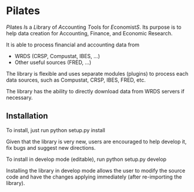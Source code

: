 # Pilates

*P*ilates *I*s a *L*ibrary of *A*ccounting *T*ools for *E*conomist*S*.
Its purpose is to help data creation for Accounting, Finance, and Economic Research.

It is able to process financial and accounting data from
  - WRDS (CRSP, Compustat, IBES, ...)
  - Other useful sources (FRED, ...)

The library is flexible and uses separate modules (plugins) to process each data
sources, such as Compustat, CRSP, IBES, FRED, etc.

The library has the ability to directly download data from WRDS servers if necessary.

## Installation

To install, just run
python setup.py install

Given that the library is very new, users are encouraged to help develop it, fix
bugs and suggest new directions.

To install in develop mode (editable), run
python setup.py develop

Installing the library in develop mode allows the user to modify the source code
and have the changes applying immediately (after re-importing the library).
